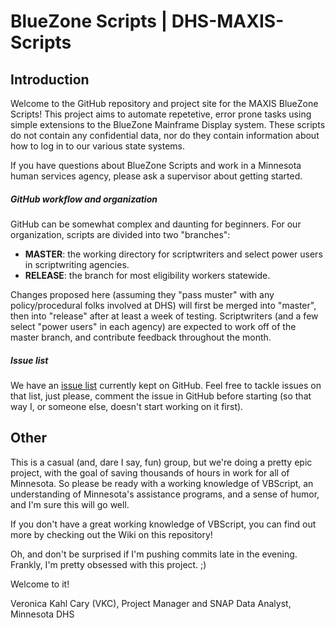 BlueZone Scripts | DHS-MAXIS-Scripts
===

Introduction
---

Welcome to the GitHub repository and project site for the MAXIS BlueZone Scripts! This project aims to automate repetetive, error prone tasks using simple extensions to the BlueZone Mainframe Display system. These scripts do not contain any confidential data, nor do they contain information about how to log in to our various state systems. 

If you have questions about BlueZone Scripts and work in a Minnesota human services agency, please ask a supervisor about getting started.

##### GitHub workflow and organization

GitHub can be somewhat complex and daunting for beginners. For our organization, scripts are divided into two "branches":

* **MASTER**: the working directory for scriptwriters and select power users in scriptwriting agencies.
* **RELEASE**: the branch for most eligibility workers statewide.

Changes proposed here (assuming they "pass muster" with any policy/procedural folks involved at DHS) will first be merged into "master", then into "release" after at least a week of testing. Scriptwriters (and a few select "power users" in each agency) are expected to work off of the master branch, and contribute feedback throughout the month.

##### Issue list

We have an [issue list](https://github.com/MN-Script-Team/DHS-MAXIS-Scripts/issues) currently kept on GitHub. Feel free to tackle issues on that list, just please, comment the issue in GitHub before starting (so that way I, or someone else, doesn't start working on it first).

Other
---

This is a casual (and, dare I say, fun) group, but we're doing a pretty epic project, with the goal of saving thousands of hours in work for all of Minnesota. So please be ready with a working knowledge of VBScript, an understanding of Minnesota's assistance programs, and a sense of humor, and I'm sure this will go well.

If you don't have a great working knowledge of VBScript, you can find out more by checking out the Wiki on this repository!

Oh, and don't be surprised if I'm pushing commits late in the evening. Frankly, I'm pretty obsessed with this project. ;)

Welcome to it!

Veronica Kahl Cary (VKC), Project Manager and SNAP Data Analyst, Minnesota DHS
